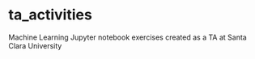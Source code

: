 # ta_activities
Machine Learning Jupyter notebook exercises created as a TA at Santa Clara University 
